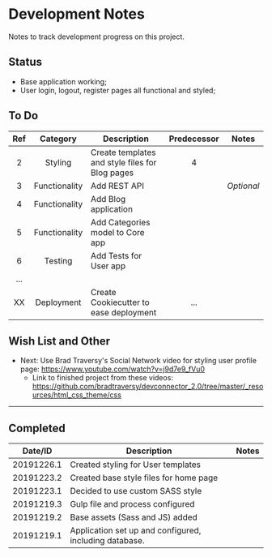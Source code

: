 # Development Notes

Notes to track development progress on this project.

## Status

- Base application working; 
- User login, logout, register pages all functional 
and styled;


## To Do

Ref | Category | Description | Predecessor | Notes
:---: | :--------: | ----------- | :-----------: | -----
2 | Styling | Create templates and style files for Blog pages | 4
3 | Functionality | Add REST API | | _Optional_
4 | Functionality | Add Blog application |
5 | Functionality | Add Categories model to Core app |
6 | Testing | Add Tests for User app |
... | 
XX | Deployment | Create Cookiecutter to ease deployment | ...


## Wish List and Other

- Next: Use Brad Traversy's Social Network video for styling user profile page: <https://www.youtube.com/watch?v=j9d7e9_fVu0>
  - Link to finished project from these videos: <https://github.com/bradtraversy/devconnector_2.0/tree/master/_resources/html_css_theme/css>


---

## Completed

Date/ID | Description | Notes
------- | ----------- | -----
20191226.1 | Created styling for User templates
20191223.2 | Created base style files for home page |
20191223.1 | Decided to use custom SASS style
20191219.3 | Gulp file and process configured |
20191219.2 | Base assets (Sass and JS) added |
20191219.1 | Application set up and configured, including database. |

